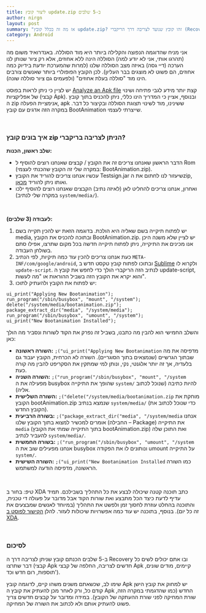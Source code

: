 ```yaml
---
title: ליצור קובץ update.zip ב-5 שלבים
author: nirgn
layout: post
summary: "אז מה זה בכלל קובץ update.zip? זהו קובץ שנועד לצריבה דרך הריקברי (Recovery), אם זה רום (Rom), או כמה אפליקציות שהורדנו מהאינטרנט, או סתם שינויים קטנים שברצוננו להתקין."
category: Android
---
```

אני מניח שהדוגמה הנפוצה והקלילה ביותר היא מוד הסוללה. באנדרואיד משום מה (תהרגו אותי, אני לא יודע למה) הסוללה הינה ללא אחוזים, אלא רק ציור שנותן לנו הערכה (דיי גסה) באיזה מצב הסוללה שלנו (למרות שהמערכת יודעת בידיוק כמה אחוזים, הם פשוט לא מוצגים בבר העליון). לכן הקובץ הפופולרי ביותר שאנשים צורבים הינו מוד "סוללה בעלת אחוזים" (ולפעמים גם ציור סוללה שונה).

יש לציין כי ניתן לראות בפוסט [Analyze an Apk file](/android/2012/11/18/analyze-an-apk-file/) קצת יותר מידע לגבי פתיחה ושינוי של אפליקציות (קבצי Apk). ובנוסף, אציין כי המדריך הינו כללי, ניתן להכניס בתוך קובץ ה zip אנימציית הפעלה, apk ששינינו, מוד לשינוי תצוגת הסוללה ובקיצור כל דבר. במקרה הזה אדגים עם קובץ BootAnimation שייצרתי לעצמי.

<!--more-->

&nbsp;

### איך בונים קובץ zip הניתן לצריבה בריקברי?

**שלב ראשון, הכנות:**

  * הדבר הראשון שאנחנו צריכים זה את הקובץ / קבצים שאנחנו רוצים להוסיף ל Rom (במקרה שלי זה הקובץ שהכנתי לעצמי: BootAnimation.zip).
  * עכשיו אנחנו צריכים להוריד את הקובץ Testsign.jar שיעזור לנו לחתום את הzip, ואותו ניתן להוריד [מכאן](https://code.google.com/p/zen-droid/downloads/detail?name=testsign.jar&can=2&q=label%3AType-Executable).
  * ואחרון, אנחנו צריכים להחליט לאן (לאיזה נתיב) הקבצים שאנחנו רוצים להוסיף ילכו (במקרה שלי לנתיב `system/media/`).

&nbsp;

**לעבודה (3 שלבים):**

  1. יש לפתוח תיקייה בשם שאליה היא הולכת. בדוגמה הזאת יש להכין תקייה בשם media, ובתוכה להכניס את הקובץ BootAnimation.zip. יש לציין שלא משנה היכן אנו מכינים את התיקייה, ניתן לפתוח תיקייה חדשה בכל מקום שתרצו, אפילו סתם בשולחן העבודה.
  2. כעת אנחנו צריכים להכין עוד כמה תיקיות, לפי הנתיב `META-INF/com/google/android`, ובתוכו לפתוח קובץ טקסט חדש ב [Sublime](http://www.sublimetext.com/2) ולקרוא לו `update-script`. לנתיב הזה הריקברי הולך כדי לחפש את קובץ ה update-script, והוא יקרא את הקובץ הזה בשביל ההוראות או "מה לעשות".
  3. יש לפתוח את הקובץ ולהעתיק לתוכו: 

```shell
ui_print("Applying New Bootanimation");
run_program("/sbin/busybox", "mount", "/system");
delete("/system/media/bootanimation.zip");
package_extract_dir("media", "/system/media");
run_program("/sbin/busybox", "umount", "/system");
ui_print("New Bootanimation Installed");
```

והשלב החמישי הוא להבין מה כתבנו, בשביל זה נפרק את הקוד לשורות ונסביר מה הולך כאן:

  * **השורה ראשונה:** `;("ui_print("Applying New Bootanimation` מדפיסה את מה שבתוך הגרשיים (שנמצאים בתוך הסוגריים). השורה לא הכרחית, הקובץ יעבוד גם בלעדיה, אך זה יותר אלגנטי, נקי, ונותן למי שמתקין את הסקריפט להבין מה קורה כעת.
  * **השורה השניה:** `;("run_program("/sbin/busybox", "mount", "/system` מפעילה את ה busybox שהופך את התיקייה `system/` להיות כתיבה (שנוכל לכתוב אליה).
  * **השורה השלישית:** `;("delete("/system/media/bootanimation.zip` מוחקת את הקובץ bootAnimation.zip שנמצא בנתיב `system/media/` (כדי שנוכל לכתוב את הקובץ החדש).
  * **בשורה הרביעית:** `;("package_extract_dir("media", "/system/media` אנחנו אומרים למכשיר למצוא בתוך הקובץ שלנו (החבילה &#8211; Package) את התיקייה `media` (בתוך התיקייה שמתי את הקובץ bootAnimation.zip) ואת התוכן שלה להעביר לנתיב `system/media/`.
  * **בשורה החמשית:** `;("run_program("/sbin/busybox", "umount", "/system` אנחנו מפעילים שוב את ה busybox ונותונים לו את הפקודה umount על התיקייה `system/`.
  * **השורה השישית:** `;("ui_print("New Bootanimation Installed` כמו השורה הראשונה, מדפיסה הודעה למשתמש.

&nbsp;

_טיפ:_ בחור ב XDA כתב תוכנה קטנה שיכולה לבצע את כל התהליך בשבילכם. תמיד עדיף לדעת כיצד הכל מתבצע ואת שורות הקוד אבל מדובר על פעולה די טכנית, והתוכנה בהחלט עוזרת לחסוך זמן ולפשט את התהליך (במיוחד לאנשים שמבצעים את זה כל יום). בנוסף, בתוכנה יש עוד כמה אפשרויות שיכולות לעזור. להלן [הקישור לפוסט ב XDA](http://forum.xda-developers.com/showthread.php?t=1248486).

&nbsp;

### לסיכום

ב-5 שלבים הכנתם קובץ שניתן לצריבה דרך ה Recovery ובו אתם יכולים לשים כל דבר שתרצו (קבצי Apk חדשים לצריבה, החלפה של קבצי Apk קיימים, מודים שונים, תוספות, רום חדש וכד').

שימו לב, שכשאתם משנים משהו קיים, לדוגמה קובץ Apk יש למחוק את קובץ הישן קודם כל, ורק לאחר מכן להעתיק את קובץ ה Apk החדש (כמו שהדגמתי במקרה הזה, שורת המחיקה לפני שורת ההעתקה של הקובץ). במידה ומדובר על קבצים חדשים צריך פשוט להעתיק אותם ולא לכתוב את השורה של המחיקה.

